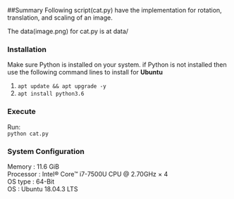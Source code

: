 
##Summary
Following script(cat.py) have the implementation for rotation, translation, and scaling of an image.

The data(image.png) for cat.py is at data/

### Installation
Make sure Python is installed on your system. 
if Python is not installed then use the following command lines to install for <b>Ubuntu</b>
1. ```apt update && apt upgrade -y```
2. ```apt install python3.6```

### Execute
Run:</br>
```python cat.py```

### System Configuration
Memory : 11.6 GiB</br>
Processor : Intel® Core™ i7-7500U CPU @ 2.70GHz × 4</br> 
OS type : 64-Bit</br>
OS : Ubuntu 18.04.3 LTS</br>
